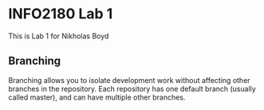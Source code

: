# INFO2180 Lab 1

This is Lab 1 for Nikholas Boyd

## Branching

Branching allows you to isolate development work without affecting other branches in the repository. Each repository has one default branch (usually called master), and can have multiple other branches.